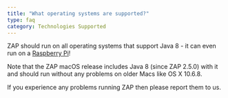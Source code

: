 ```yaml
---
title: "What operating systems are supported?"
type: faq
category: Technologies Supported
---
```


ZAP should run on all operating systems that support Java 8 - it can even run
on a [Raspberry Pi](https://github.com/zaproxy/zaproxy/wiki/zappi)!

Note that the ZAP macOS release includes Java 8 (since ZAP 2.5.0) with it and
should run without any problems on older Macs like OS X 10.6.8.

If you experience any problems running ZAP then please report them to us.
